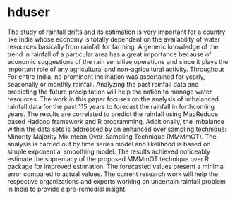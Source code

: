 # hduser
  The study of rainfall drifts and its estimation is very important for a country like India whose economy is totally dependent on the availability of water resources basically from rainfall for farming. A generic knowledge of the trend in rainfall of a particular area has a great importance because of economic suggestions of the rain sensitive operations and since it plays the important role of any agricultural and non-agricultural activity. Throughout For entire India, no prominent inclination was ascertained for yearly, seasonally or monthly rainfall. Analyzing the past rainfall data and predicting the future precipitation will help the nation to manage water resources. The work in this paper focuses on the analysis of imbalanced rainfall data for the past 115 years to forecast the rainfall in forthcoming years.
  The results are correlated to predict the rainfall using MapReduce based Hadoop framework and R programming. Additionally, the imbalance within the data sets is addressed by an enhanced over sampling technique: Minority Majority Mix mean Over_Sampling Technique (MMMmOT). The analysis is carried out by time series model and likelihood is based on simple exponential smoothing model. The results achieved noticeably estimate the supremacy of the proposed MMMmOT technique over R package for improved estimation. The forecasted values present a minimal error compared to actual values. The current research work will help the respective organizations and experts working on uncertain rainfall problem in India to provide a pre-remedial insight.
